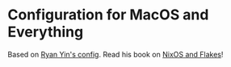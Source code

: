 # Configuration for MacOS and Everything

Based on [Ryan Yin's config](https://github.com/ryan4yin/nix-config). Read his book on [NixOS and Flakes](https://github.com/ryan4yin/nixos-and-flakes-book)!
